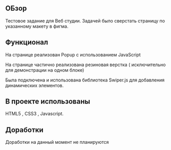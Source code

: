 <h2>ОБзор</h2>
Тестовое задание для Веб студии.
Задачей было сверстать страницу по указанному макету в фигма. 
<h2>Функционал</h2>
На странице реализован Popup с использованием JavaScript

На странице частично реализована резиновая верстка ( исключительно для демонстрации на одном блоке) 

Была подключена и использована библиотека Swiper.js для добавления динамических элементов. 

<h2>В проекте использованы</h2>
  HTML5 , CSS3 , Javascript.

<h2> Доработки </h2>
Доработки на данный момент не планируются
